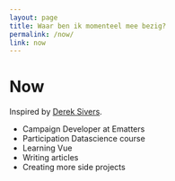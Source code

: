 ```yaml
---
layout: page
title: Waar ben ik momenteel mee bezig?
permalink: /now/
link: now
---
```




<h1 class="" style="">Now</h1>
<p class="subtitle">Inspired by <a href="https://sivers.org/nowff" target="_BLANK">Derek Sivers</a>.</p>

<ul>
<li>Campaign Developer at Ematters</li>
<li>Participation Datascience course</li>
<li>Learning Vue</li>
<li>Writing articles</li>
<li>Creating more side projects</li>
</ul>



